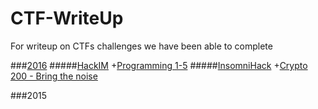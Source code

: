 # CTF-WriteUp
For writeup on CTFs challenges we have been able to complete

###[2016](2016/)
#####[HackIM](2016/HackIM/)
+[Programming 1-5](2016/HackIM/programming.md)
#####[InsomniHack](2016/Insomnihack/)
+[Crypto 200 - Bring the noise](2016/Insomnihack/crypto/bring-the-noise-200.md)

###2015